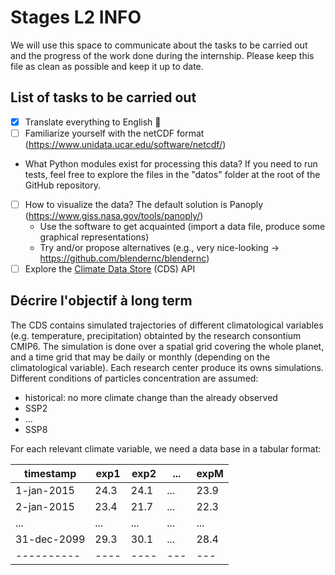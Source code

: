 # Stages L2 INFO

We will use this space to communicate about the tasks to be carried out and the progress of the work done during the internship. Please keep this file as clean as possible and keep it up to date.

## List of tasks to be carried out

- [x] Translate everything to English 🏴
- [ ] Familiarize yourself with the netCDF format (https://www.unidata.ucar.edu/software/netcdf/)
- What Python modules exist for processing this data? If you need to run tests, feel free to explore the files in the "datos" folder at the root of the GitHub repository.
- [ ] How to visualize the data? The default solution is Panoply (https://www.giss.nasa.gov/tools/panoply/)
  - Use the software to get acquainted (import a data file, produce some graphical representations)
  - Try and/or propose alternatives (e.g., very nice-looking -> https://github.com/blendernc/blendernc)
- [ ] Explore the [Climate Data Store](https://cds.climate.copernicus.eu/#!/home) (CDS) API

## Décrire l'objectif à long term 

The CDS contains simulated trajectories of different climatological variables (e.g. temperature, precipitation) obtainted by the research consontium CMIP6. The simulation is done over a spatial grid covering the whole planet, and a time grid that may be daily or monthly (depending on the climatological variable). Each research center produce its owns simulations. Different conditions of particles concentration are assumed:
- historical: no more climate change than the already observed
- SSP2
- ...
- SSP8

For each relevant climate variable, we need a data base in a tabular format:

timestamp  | exp1 | exp2  | ... | expM
---------- | ---- | ----- | --- | ---
1-jan-2015 |  24.3 | 24.1 | ... | 23.9
2-jan-2015 |  23.4 | 21.7 | ... | 22.3
    ...    |  ...  | ...  | ... | ...
31-dec-2099|  29.3 | 30.1 | ... | 28.4
---------- | ----  | ---- | --- | ---

